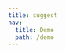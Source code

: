 ```yaml
---
title: suggest
nav:
  title: Demo
  path: /demo
---
```


<code src="../examples/suggest.tsx"></code>
